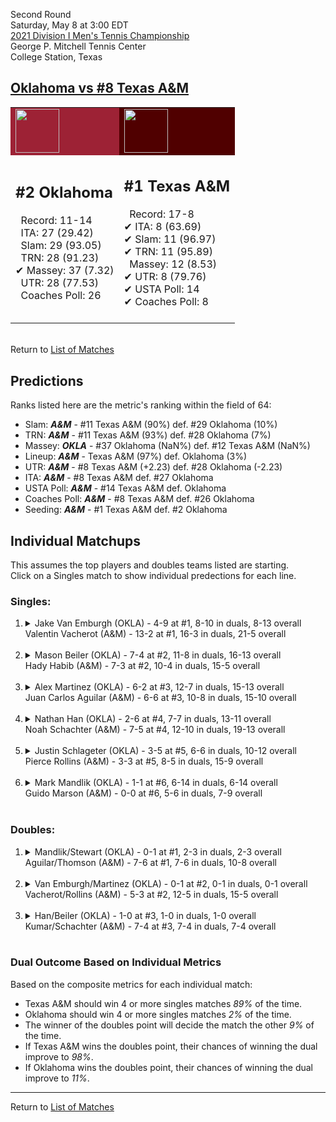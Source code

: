Second Round  
Saturday, May 8 at 3:00 EDT  
[2021 Division I Men's Tennis Championship](../index.md)  
George P. Mitchell Tennis Center  
College Station, Texas  
## [Oklahoma vs #8 Texas A&M](https://www.ncaa.com/game/5833405)  

<table><tr style="background-color: #d9d9d9 !important"><td style="background-color: #9D2235 !important"><img src="https://www.ncaa.com/sites/default/files/images/logos/schools/o/oklahoma.70.png" width="70" height="70" /></td><td style="background-color: #500000 !important"><img src="https://www.ncaa.com/sites/default/files/images/logos/schools/t/texas-am.70.png" width="70" height="70" /></td></tr><tr>
<td>  

<h2>#2 Oklahoma</h2>  
&nbsp; Record: 11-14<br>  
&nbsp; ITA: 27 (29.42)<br>  
&nbsp; Slam: 29 (93.05)<br>  
&nbsp; TRN: 28 (91.23)<br>  
&#10004; Massey: 37 (7.32)<br>  
&nbsp; UTR: 28 (77.53)<br>  
&nbsp; Coaches Poll: 26<br>  
<br>  

</td>
<td>  

<h2>#1 Texas A&M</h2>  
&nbsp; Record: 17-8<br>  
&#10004; ITA: 8 (63.69)<br>  
&#10004; Slam: 11 (96.97)<br>  
&#10004; TRN: 11 (95.89)<br>  
&nbsp; Massey: 12 (8.53)<br>  
&#10004; UTR: 8 (79.76)<br>  
&#10004; USTA Poll: 14<br>  
&#10004; Coaches Poll: 8<br>  
<br>  

</td>
</tr></table>  


<br>Return to [List of Matches](../index.md)  

## Predictions  

Ranks listed here are the metric's ranking within the field of 64:  
- Slam: ***A&M*** - #11 Texas A&M (90%) def. #29 Oklahoma (10%)  
- TRN: ***A&M*** - #11 Texas A&M (93%) def. #28 Oklahoma (7%)  
- Massey: ***OKLA*** - #37 Oklahoma (NaN%) def. #12 Texas A&M (NaN%)  
- Lineup: ***A&M*** - Texas A&M (97%) def. Oklahoma (3%)  
- UTR: ***A&M*** - #8 Texas A&M (+2.23) def. #28 Oklahoma (-2.23)  
- ITA: ***A&M*** - #8 Texas A&M def. #27 Oklahoma  
- USTA Poll: ***A&M*** - #14 Texas A&M def. Oklahoma  
- Coaches Poll: ***A&M*** - #8 Texas A&M def. #26 Oklahoma  
- Seeding: ***A&M*** - #1 Texas A&M def. #2 Oklahoma  

## Individual Matchups  
This assumes the top players and doubles teams listed are starting.  
Click on a Singles match to show individual predections for each line.  

### Singles:  

<ol>
<li><details>
<summary markdown="span">Jake Van Emburgh (OKLA) - 4-9 at #1, 8-10 in duals, 8-13 overall<br>Valentin Vacherot (A&M) - 13-2 at #1, 16-3 in duals, 21-5 overall</summary>
<h4>Predictions</h4><ul>
<li>Composite: <b><i>A&M</i></b> - Vacherot (92%) def. Emburgh (8%)</li>  
<li>Slam: <b><i>A&M</i></b> - Vacherot (91%) def. Emburgh (9%)</li>  
<li>TRN: <b><i>A&M</i></b> - Vacherot (94%) def. Emburgh (6%)</li>  
<li>Massey: <b><i>OKLA</i></b> - Emburgh (NaN%) def. Vacherot (NaN%)</li>  
<li>UTR: <b><i>A&M</i></b> - Vacherot (90%) def. Emburgh (10%)</li>  
<li>ITA: <b><i>A&M</i></b> - Vacherot (51.31) def. Emburgh (7.98)</li>  
</ul>
</details>&nbsp;</li>
<li><details>
<summary markdown="span">Mason Beiler (OKLA) - 7-4 at #2, 11-8 in duals, 16-13 overall<br>Hady Habib (A&M) - 7-3 at #2, 10-4 in duals, 15-5 overall</summary>
<h4>Predictions</h4><ul>
<li>Composite: <b><i>A&M</i></b> - Habib (85%) def. Beiler (15%)</li>  
<li>Slam: <b><i>A&M</i></b> - Habib (86%) def. Beiler (14%)</li>  
<li>TRN: <b><i>A&M</i></b> - Habib (84%) def. Beiler (16%)</li>  
<li>Massey: <b><i>OKLA</i></b> - Beiler (NaN%) def. Habib (NaN%)</li>  
<li>UTR: <b><i>A&M</i></b> - Habib (86%) def. Beiler (14%)</li>  
<li>ITA: <b><i>A&M</i></b> - Habib (54.57) def. Beiler (10.05)</li>  
</ul>
</details>&nbsp;</li>
<li><details>
<summary markdown="span">Alex Martinez (OKLA) - 6-2 at #3, 12-7 in duals, 15-13 overall<br>Juan Carlos Aguilar (A&M) - 6-6 at #3, 10-8 in duals, 15-10 overall</summary>
<h4>Predictions</h4><ul>
<li>Composite: <b><i>A&M</i></b> - Aguilar (78%) def. Martinez (22%)</li>  
<li>Slam: <b><i>A&M</i></b> - Aguilar (75%) def. Martinez (25%)</li>  
<li>TRN: <b><i>A&M</i></b> - Aguilar (75%) def. Martinez (25%)</li>  
<li>Massey: <b><i>OKLA</i></b> - Martinez (NaN%) def. Aguilar (NaN%)</li>  
<li>UTR: <b><i>A&M</i></b> - Aguilar (84%) def. Martinez (16%)</li>  
<li>ITA: <b><i>A&M</i></b> - Aguilar (23.98) def. Martinez (2.93)</li>  
</ul>
</details>&nbsp;</li>
<li><details>
<summary markdown="span">Nathan Han (OKLA) - 2-6 at #4, 7-7 in duals, 13-11 overall<br>Noah Schachter (A&M) - 7-5 at #4, 12-10 in duals, 19-13 overall</summary>
<h4>Predictions</h4><ul>
<li>Composite: <b><i>A&M</i></b> - Schachter (65%) def. Han (35%)</li>  
<li>Slam: <b><i>A&M</i></b> - Schachter (68%) def. Han (32%)</li>  
<li>TRN: <b><i>A&M</i></b> - Schachter (65%) def. Han (35%)</li>  
<li>Massey: <b><i>OKLA</i></b> - Han (NaN%) def. Schachter (NaN%)</li>  
<li>UTR: <b><i>A&M</i></b> - Schachter (62%) def. Han (38%)</li>  
<li>ITA: <b><i>A&M</i></b> - Schachter (6.58) def. Han (1.72)</li>  
</ul>
</details>&nbsp;</li>
<li><details>
<summary markdown="span">Justin Schlageter (OKLA) - 3-5 at #5, 6-6 in duals, 10-12 overall<br>Pierce Rollins (A&M) - 3-3 at #5, 8-5 in duals, 15-9 overall</summary>
<h4>Predictions</h4><ul>
<li>Composite: <b><i>A&M</i></b> - Rollins (81%) def. Schlageter (19%)</li>  
<li>Slam: <b><i>A&M</i></b> - Rollins (79%) def. Schlageter (21%)</li>  
<li>TRN: <b><i>A&M</i></b> - Rollins (84%) def. Schlageter (16%)</li>  
<li>Massey: <b><i>OKLA</i></b> - Schlageter (NaN%) def. Rollins (NaN%)</li>  
<li>UTR: <b><i>A&M</i></b> - Rollins (80%) def. Schlageter (20%)</li>  
<li>ITA: <b><i>A&M</i></b> - Rollins (5.08) def. Schlageter (0.00)</li>  
</ul>
</details>&nbsp;</li>
<li><details>
<summary markdown="span">Mark Mandlik (OKLA) - 1-1 at #6, 6-14 in duals, 6-14 overall<br>Guido Marson (A&M) - 0-0 at #6, 5-6 in duals, 7-9 overall</summary>
<h4>Predictions</h4><ul>
<li>Composite: <b><i>A&M</i></b> - Marson (68%) def. Mandlik (32%)</li>  
<li>Slam: <b><i>A&M</i></b> - Marson (63%) def. Mandlik (37%)</li>  
<li>TRN: <b><i>A&M</i></b> - Marson (75%) def. Mandlik (25%)</li>  
<li>Massey: <b><i>OKLA</i></b> - Mandlik (NaN%) def. Marson (NaN%)</li>  
<li>UTR: <b><i>A&M</i></b> - Marson (67%) def. Mandlik (33%)</li>  
<li>ITA: <b><i>A&M</i></b> - Marson (1.86) def. Mandlik (0.00)</li>  
</ul>
</details>&nbsp;</li>
</ol>

### Doubles:  

<ol>
<li><details>
<summary markdown="span">Mandlik/Stewart (OKLA) - 0-1 at #1, 2-3 in duals, 2-3 overall<br>Aguilar/Thomson (A&M) - 7-6 at #1, 7-6 in duals, 10-8 overall</summary>
<br>Sorry, we don't have any metrics for this match
</details>&nbsp;</li>
<li><details>
<summary markdown="span">Van Emburgh/Martinez (OKLA) - 0-1 at #2, 0-1 in duals, 0-1 overall<br>Vacherot/Rollins (A&M) - 5-3 at #2, 12-5 in duals, 15-5 overall</summary>
<br>Sorry, we don't have any metrics for this match
</details>&nbsp;</li>
<li><details>
<summary markdown="span">Han/Beiler (OKLA) - 1-0 at #3, 1-0 in duals, 1-0 overall<br>Kumar/Schachter (A&M) - 7-4 at #3, 7-4 in duals, 7-4 overall</summary>
<br>Sorry, we don't have any metrics for this match
</details>&nbsp;</li>
</ol>

### Dual Outcome Based on Individual Metrics  
  
Based on the composite metrics for each individual match:  
- Texas A&M should win 4 or more singles matches _89%_ of the time.  
- Oklahoma should win 4 or more singles matches _2%_ of the time.  
- The winner of the doubles point will decide the match the other _9%_ of the time.  
- If Texas A&M wins the doubles point, their chances of winning the dual improve to _98%_.  
- If Oklahoma wins the doubles point, their chances of winning the dual improve to _11%_.  
  
------

Return to [List of Matches](../index.md)  
